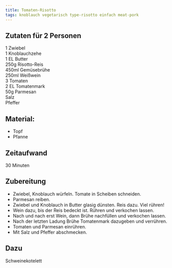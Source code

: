 ```yaml
--- 
title: Tomaten-Risotto 
tags: knoblauch vegetarisch type-risotto einfach meat-pork
---
```

## Zutaten für 2 Personen
 1 Zwiebel  
 1 Knoblauchzehe  
 1 EL Butter  
 250g Risotto-Reis  
 450ml Gemüsebrühe  
 250ml Weißwein  
 3 Tomaten  
 2 EL Tomatenmark  
 50g Parmesan  
 Salz  
 Pfeffer  
  
## Material:
* Topf  
* Pfanne  

## Zeitaufwand
30 Minuten  
  
## Zubereitung
* Zwiebel, Knoblauch würfeln. Tomate in Scheiben schneiden.
* Parmesan reiben.
* Zwiebel und Knoblauch in Butter glasig dünsten. Reis dazu. Viel
  rühren!
* Wein dazu, bis der Reis bedeckt ist. Rühren und verkochen lassen.
* Nach und nach erst Wein, dann Brühe nachfüllen und verkochen lassen.
* Nach der letzten Ladung Brühe Tomatenmark dazugeben und verrühren.
* Tomaten und Parmesan einrühren.
* Mit Salz und Pfeffer abschmecken.

## Dazu
Schweinekotelett
